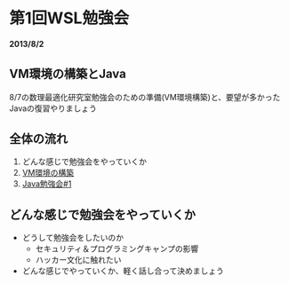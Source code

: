 # 第1回WSL勉強会

#### 2013/8/2

## VM環境の構築とJava
8/7の数理最適化研究室勉強会のための準備(VM環境構築)と、要望が多かったJavaの復習やりましょう


## 全体の流れ
1. どんな感じで勉強会をやっていくか
1. [VM環境の構築](create-vm-environments.md)
1. [Java勉強会#1](learn-about-java.md)

## どんな感じで勉強会をやっていくか
* どうして勉強会をしたいのか
    * セキュリティ＆プログラミングキャンプの影響
    * ハッカー文化に触れたい
* どんな感じでやっていくか、軽く話し合って決めましょう
